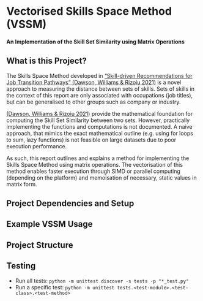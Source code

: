 # Vectorised Skills Space Method (VSSM)

#### An Implementation of the Skill Set Similarity using Matrix Operations

## What is this Project?

The Skills Space Method developed in [“Skill-driven Recommendations for Job Transition Pathways” (Dawson, Williams & Rizoiu 2021)](https://journals.plos.org/plosone/article?id=10.1371/journal.pone.0254722) is a novel approach to measuring the distance between sets of skills. Sets of skills in the context of this report are only associated with occupations (job titles), but can be generalised to other groups such as company or industry.

[(Dawson, Williams & Rizoiu 2021)](https://journals.plos.org/plosone/article?id=10.1371/journal.pone.0254722) provide the mathematical foundation for computing the Skill Set Similarity between two sets. However, practically implementing the functions and computations is not documented. A naive approach, that mimics the exact mathematical outline (e.g. using for loops to sum, lazy functions) is not feasible on large datasets due to poor execution performance.

As such, this report outlines and explains a method for implementing the Skills Space Method using matrix operations. The vectorisation of this method enables faster execution through SIMD or parallel computing (depending on the platform) and memoisation of necessary, static values in matrix form.

## Project Dependencies and Setup


## Example VSSM Usage


## Project Structure


## Testing

- Run all tests: `python -m unittest discover -s tests -p "*_test.py"`
- Run a specific test: `python -m unittest tests.<test-module>.<test-class>.<test-method>`

